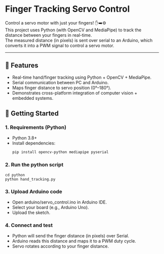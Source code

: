 # Finger Tracking Servo Control

Control a servo motor with just your fingers! ✋➡️⚙️  
This project uses Python (with OpenCV and MediaPipe) to track the distance between your fingers in real-time.  
The measured distance (in pixels) is sent over serial to an Arduino, which converts it into a PWM signal to control a servo motor.

---

## 🔧 Features
- Real-time hand/finger tracking using Python + OpenCV + MediaPipe.
- Serial communication between PC and Arduino.
- Maps finger distance to servo position (0°–180°).
- Demonstrates cross-platform integration of computer vision + embedded systems.

## 🚀 Getting Started

### 1. Requirements (Python)
- Python 3.8+
- Install dependencies:
  ```bash
  pip install opencv-python mediapipe pyserial

### 2. Run the python script
    cd python
    python hand_tracking.py

### 3. Upload Arduino code

- Open arduino/servo_control.ino in Arduino IDE.
- Select your board (e.g., Arduino Uno).
- Upload the sketch.

### 4. Connect and test

- Python will send the finger distance (in pixels) over Serial.
- Arduino reads this distance and maps it to a PWM duty cycle.
- Servo rotates according to your finger distance.